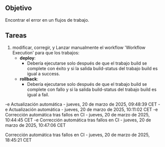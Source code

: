## Objetivo

Encontrar el error en un flujos de trabajo.

## Tareas

1. modificar, corregir, y Lanzar manualmente el workflow 'Workflow Execution' para que los trabajos:
     - **deploy**:       
       - Debería ejecutarse solo después de que el trabajo build se complete con éxito y si la salida build-status del trabajo build es igual a success.
     - **rollback**:       
       - Debería ejecutarse solo después de que el trabajo build se complete con fallo y si la salida build-status del trabajo build es igual a fail.
         

-e 
Actualización automática - jueves, 20 de marzo de 2025, 09:48:39 CET
-e 
Actualización automática - jueves, 20 de marzo de 2025, 10:11:02 CET
-e 
Corrección automática tras fallos en CI - jueves, 20 de marzo de 2025, 10:44:45 CET
-e 
Corrección automática tras fallos en CI - jueves, 20 de marzo de 2025, 10:47:06 CET

Corrección automática tras fallos en CI - jueves, 20 de marzo de 2025, 18:45:21 CET
